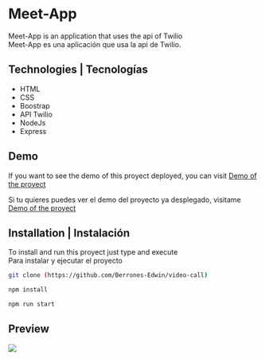 # Meet-App

Meet-App is an application that uses the api of Twilio <br>
Meet-App es una aplicación que usa la api de Twilio.

## Technologies | Tecnologías

-   HTML
-   CSS
-   Boostrap
-   API Twilio
-   NodeJs
-   Express

## Demo

If you want to see the demo of this proyect deployed, you can visit [Demo of the proyect]()

Si tu quieres puedes ver el demo del proyecto ya desplegado, visitame [Demo of the proyect]()

## Installation | Instalación

To install and run this proyect just type and execute <br>
Para instalar y ejecutar el proyecto

```bash
git clone (https://github.com/Berrones-Edwin/video-call)
```

```bash
npm install
```

```bash
npm run start
```

## Preview

![](https://user-images.githubusercontent.com/44040730/165360347-8f9716b6-6d37-4ea8-b535-0441382a8e8a.png)